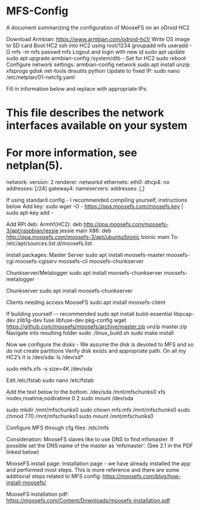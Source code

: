 # MFS-Config
A document summarizing the configuration of MooseFS on an oDroid HC2

Download Armbian: https://www.armbian.com/odroid-hc1/
Write OS image to SD card
Boot HC2
ssh into HC2 using root/1234
groupadd mfs
useradd -G mfs -m mfs
passwd mfs
Logout and login with new id
sudo apt update
sudo apt upgrade
armbian-config /system/dtb - Set for HC2
sudo reboot
Configure network settings:
armbian-config network
sudo apt install unzip xfsprogs gdisk net-tools dnsutils python
Update to fixed IP:
sudo nano /etc/netplan/01-netcfg.yaml

Fill in information below and replace <xx> with appropriate IPs:
# This file describes the network interfaces available on your system
# For more information, see netplan(5).
network:
  version: 2
  renderer: networkd
  ethernets:
    eth0:
     dhcp4: no
     addresses: [<ip>/24]
     gateway4: <GatewayIP>
     nameservers:
       addresses: [<dns1>,<dns2>]



If using standard config - I recommended compiling yourself, instructions below
Add key:
sudo wget -O - https://ppa.moosefs.com/moosefs.key | sudo apt-key add -

Add RPI deb: 
Armhf(HC2): deb http://ppa.moosefs.com/moosefs-3/apt/raspbian/jessie jessie main
X86: deb http://ppa.moosefs.com/moosefs-3/apt/ubuntu/bionic bionic main
To: /etc/apt/sources.list.d/moosefs.list

Install packages:
Master Server
sudo apt install moosefs-master moosefs-cgi moosefs-cgiserv moosefs-cli moosefs-chunkserver

Chunkserver/Metalogger
sudo apt install moosefs-chunkserver moosefs-metalogger

Chunkserver
sudo apt install moosefs-chunkserver

Clients needing access MooseFS
sudo apt install moosefs-client

If building yourself -- recommended
sudo apt install build-essential libpcap-dev zlib1g-dev fuse libfuse-dev pkg-config
wget https://github.com/moosefs/moosefs/archive/master.zip
unzip master.zip
Navigate into resulting folder
sudo ./linux_build.sh
sudo make install


Now we configure the disks - We assume the disk is devoted to MFS and so do not create partitions
Verify disk exists and appropriate path.  On all my HC2’s it is /dev/sda:
ls /dev/sd*

sudo mkfs.xfs -s size=4K /dev/sda

Edit /etc/fstab
sudo nano /etc/fstab

Add the text below to the bottom.
/dev/sda /mnt/mfschunks0 xfs nodev,noatime,nodiratime 0 2
sudo mount /dev/sda

sudo mkdir /mnt/mfschunks0
sudo chown mfs:mfs /mnt/mfschunks0
sudo chmod 770 /mnt/mfschunks1
sudo mount /mnt/mfschunks0

Configure MFS through cfg files:
/etc/mfs

Consideration:
MooseFS slaves like to use DNS to find mfsmaster.  If possible set the DNS name of the master as ‘mfsmaster’. (See 2.1 in the PDF linked below)

MooseFS install page:
Installation page - we have already installed the app and performed most steps.  This is more reference and there are some additional steps related to MFS config: https://moosefs.com/blog/how-install-moosefs/

MooseFS installation pdf:
https://moosefs.com/Content/Downloads/moosefs-installation.pdf

